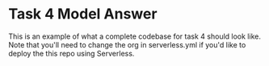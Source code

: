 # Task 4 Model Answer
This is an example of what a complete codebase for task 4 should look like. Note that you'll need to change the org in serverless.yml if you'd like to deploy the this repo using Serverless.
